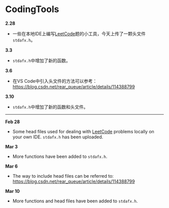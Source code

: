 # CodingTools
**2.28**
- 一些在本地IDE上编写[LeetCode](https://leetcode-cn.com/)题的小工具，今天上传了一颗头文件`stdafx.h`。

**3.3**
- `stdafx.h`中增加了新的函数。

**3.6**
- 在VS Code中引入头文件的方法可以参考：https://blog.csdn.net/rear_queue/article/details/114388799

**3.10**
- `stdafx.h`中增加了新的函数和头文件。

---
**Feb 28**
- Some head files used for dealing with [LeetCode](https://leetcode-cn.com/) problems locally on your own IDE. `stdafx.h` has been uploaded.

**Mar 3**
- More functions have been added to `stdafx.h`.

**Mar 6**
- The way to include head files can be referred to: https://blog.csdn.net/rear_queue/article/details/114388799

**Mar 10**
- More functions and head files have been added to `stdafx.h`.
